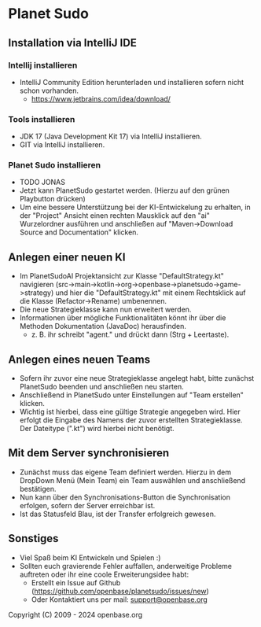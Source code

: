 # Planet Sudo

## Installation via IntelliJ IDE

### Intellij installieren

- IntelliJ Community Edition herunterladen und installieren sofern nicht schon vorhanden.
    - https://www.jetbrains.com/idea/download/
  
### Tools installieren

- JDK 17 (Java Development Kit 17) via IntelliJ installieren.
- GIT via IntelliJ installieren.
    
### Planet Sudo installieren

- TODO JONAS
- Jetzt kann PlanetSudo gestartet werden. (Hierzu auf den grünen Playbutton drücken)
- Um eine bessere Unterstützung bei der KI-Entwickelung zu erhalten, in der "Project" Ansicht einen rechten Mausklick auf den  "ai" Wurzelordner ausführen und anschließen auf "Maven->Download Source and Documentation" klicken.

## Anlegen einer neuen KI

- Im PlanetSudoAI Projektansicht zur Klasse "DefaultStrategy.kt" navigieren (src->main->kotlin->org->openbase->planetsudo->game->strategy) und hier die "DefaultStrategy.kt" mit einem Rechtsklick auf die Klasse (Refactor->Rename) umbenennen.
- Die neue Strategieklasse kann nun erweitert werden.
- Informationen über mögliche Funktionalitäten könnt ihr über die Methoden Dokumentation (JavaDoc) herausfinden.
    - z. B. ihr schreibt "agent." und drückt dann (Strg + Leertaste).

## Anlegen eines neuen Teams

- Sofern ihr zuvor eine neue Strategieklasse angelegt habt, bitte zunächst PlanetSudo beenden und anschließen neu starten. 
- Anschließend in PlanetSudo unter Einstellungen auf "Team erstellen" klicken.
- Wichtig ist hierbei, dass eine gültige Strategie angegeben wird. Hier erfolgt die Eingabe des Namens der zuvor erstellten Strategieklasse. Der Dateitype (".kt") wird hierbei nicht benötigt.

## Mit dem Server synchronisieren

- Zunächst muss das eigene Team definiert werden. Hierzu in dem DropDown Menü (Mein Team) ein Team auswählen und anschließend bestätigen.
- Nun kann über den Synchronisations-Button die Synchronisation erfolgen, sofern der Server erreichbar ist.
- Ist das Statusfeld Blau, ist der Transfer erfolgreich gewesen.

## Sonstiges

- Viel Spaß beim KI Entwickeln und Spielen :)
- Sollten euch gravierende Fehler auffallen, anderweitige Probleme auftreten oder ihr eine coole Erweiterungsidee habt:
    - Erstellt ein Issue auf Github (https://github.com/openbase/planetsudo/issues/new)
    - Oder Kontaktiert uns per mail: support@openbase.org


Copyright (C) 2009 - 2024 openbase.org
